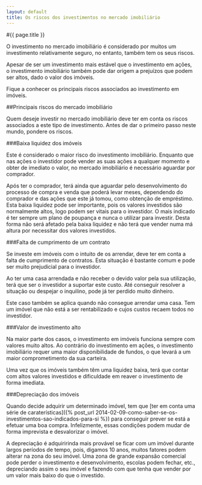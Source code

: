 ```yaml
---
layout: default
title: Os riscos dos investimentos no mercado imobiliário
---
```


#{{ page.title }}

O investimento no mercado imobiliário é considerado por muitos um investimento relativamente seguro, no entanto, também tem os seus riscos.

Apesar de ser um investimento mais estável que o investimento em ações, o investimento imobiliário também pode dar origem a prejuízos que podem ser altos, dado o valor dos imóveis.

Fique a conhecer os principais riscos associados ao investimento em imóveis.

##Principais riscos do mercado imobiliário

Quem deseje investir no mercado imobiliário deve ter em conta os riscos associados a este tipo de investimento.
Antes de dar o primeiro passo neste mundo, pondere os riscos.

###Baixa liquidez dos imóveis

Este é considerado o maior risco do investimento imobiliário. Enquanto que nas ações o investidor pode vender as suas ações a qualquer momento e obter de imediato o valor, no mercado imobiliário é necessário aguardar por comprador.

Após ter o comprador, terá ainda que aguardar pelo desenvolvimento do processo de compra e venda que poderá levar meses, dependendo do comprador e das ações que este já tomou, como obtenção de empréstimo.
Esta baixa liquidez pode ser importante, pois os valores investidos são normalmente altos, logo podem ser vitais para o investidor. O mais indicado é ter sempre um plano de poupança e nunca o utilizar para investir. Desta forma não será afetado pela baixa liquidez e não terá que vender numa má altura por necessitar dos valores investidos.

###Falta de cumprimento de um contrato

Se investe em imóveis com o intuito de os arrendar, deve ter em conta a falta de cumprimento de contratos. Esta situação é bastante comum e pode ser muito prejudicial para o investidor.

Ao ter uma casa arrendada e não receber o devido valor pela sua utilização, terá que ser o investidor a suportar este custo.
Até conseguir resolver a situação ou despejar o inquilino, pode já ter perdido muito dinheiro.

Este caso também se aplica quando não consegue arrendar uma casa. Tem um imóvel que não está a ser rentabilizado e cujos custos recaem todos no investidor.

###Valor de investimento alto

Na maior parte dos casos, o investimento em imóveis funciona sempre com valores muito altos.
Ao contrário do investimento em ações, o investimento imobiliário requer uma maior disponibilidade de fundos, o que levará a um maior comprometimento da sua carteira.

Uma vez que os imóveis também têm uma liquidez baixa, terá que contar com altos valores investidos e dificuldade em reaver o investimento de forma imediata.

###Depreciação dos imóveis

Quando decide adquirir um determinado imóvel, tem que [ter em conta uma série de caraterísticas]({% post_url 2014-02-09-como-saber-se-os-investimentos-sao-indicados-para-si %}) para conseguir prever se está a efetuar uma boa compra. Infelizmente, essas condições podem mudar de forma imprevista e desvalorizar o imóvel.

A depreciação é adquiririnda mais provável se ficar com um imóvel durante largos períodos de tempo, pois, digamos 10 anos, muitos fatores podem alterar na zona do seu imóvel. Uma zona de grande expansão comercial pode perder o investimento e desenvolvimento, escolas podem fechar, etc., depreciando assim o seu imóvel e fazendo com que tenha que vender por um valor mais baixo do que o investido.
